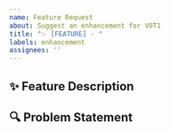 ```yaml
---
name: Feature Request
about: Suggest an enhancement for VOT1
title: "✨ [FEATURE] - "
labels: enhancement
assignees: ''
---
```


<!-- 
🔮 VOT1 - Advanced Memory Management System
Please fill out this template to help us understand your feature request
-->

## ✨ Feature Description
<!-- A clear and concise description of what you want to happen -->

## 🔍 Problem Statement